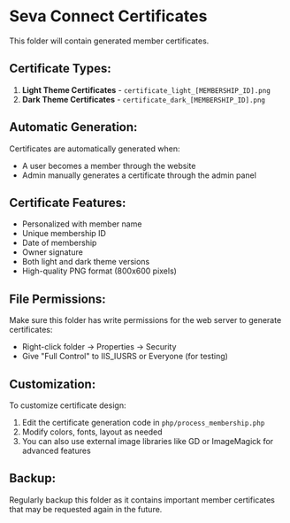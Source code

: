 # Seva Connect Certificates

This folder will contain generated member certificates.

## Certificate Types:

1. **Light Theme Certificates** - `certificate_light_[MEMBERSHIP_ID].png`
2. **Dark Theme Certificates** - `certificate_dark_[MEMBERSHIP_ID].png`

## Automatic Generation:

Certificates are automatically generated when:
- A user becomes a member through the website
- Admin manually generates a certificate through the admin panel

## Certificate Features:

- Personalized with member name
- Unique membership ID
- Date of membership
- Owner signature
- Both light and dark theme versions
- High-quality PNG format (800x600 pixels)

## File Permissions:

Make sure this folder has write permissions for the web server to generate certificates:
- Right-click folder → Properties → Security
- Give "Full Control" to IIS_IUSRS or Everyone (for testing)

## Customization:

To customize certificate design:
1. Edit the certificate generation code in `php/process_membership.php`
2. Modify colors, fonts, layout as needed
3. You can also use external image libraries like GD or ImageMagick for advanced features

## Backup:

Regularly backup this folder as it contains important member certificates that may be requested again in the future.
